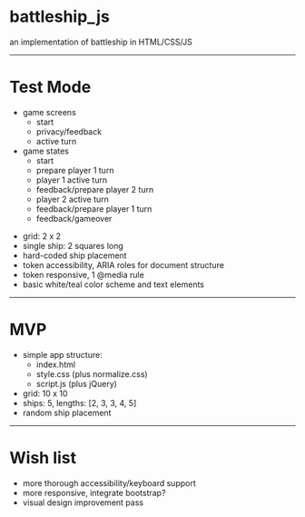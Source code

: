 # battleship_js
an implementation of battleship in HTML/CSS/JS

___

# Test Mode

* game screens
	* start
	* privacy/feedback
	* active turn  
* game states
	* start
	* prepare player 1 turn
	* player 1 active turn
	* feedback/prepare player 2 turn
	* player 2 active turn
	* feedback/prepare player 1 turn
	* feedback/gameover
- grid: 2 x 2
- single ship: 2 squares long
- hard-coded ship placement
- token accessibility, ARIA roles for document structure
- token responsive, 1 @media rule
- basic white/teal color scheme and text elements

---

# MVP
- simple app structure:
 	* index.html
 	* style.css (plus normalize.css)
 	* script.js (plus jQuery)
- grid: 10 x 10
- ships: 5, lengths: [2, 3, 3, 4, 5]
- random ship placement

---

# Wish list

- more thorough accessibility/keyboard support
- more responsive, integrate bootstrap?
- visual design improvement pass

